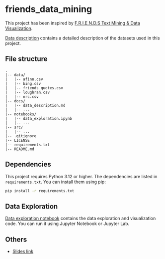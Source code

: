 # friends_data_mining

This project has been inspired by [F.R.I.E.N.D.S Text Mining & Data Visualization](https://www.kaggle.com/code/ekrembayar/f-r-i-e-n-d-s-text-mining-data-visualization/input).

[Data description](docs/data_description.md) contains a detailed description of the datasets used in this project.

## File structure

```plaintext
.
|-- data/
|   |-- afinn.csv
|   |-- bing.csv
|   |-- friends_quotes.csv
|   |-- loughran.csv
|   |-- nrc.csv
|-- docs/
|   |-- data_description.md
|   |-- ...
|-- notebooks/
|   |-- data_exploration.ipynb
|   |-- ...
|-- src/
|   |-- ...
|-- .gitignore
|-- LICENSE
|-- requirements.txt
|-- README.md
```

## Dependencies

This project requires Python 3.12 or higher. The dependencies are listed in `requirements.txt`. You can install them using pip:

```bash
pip install -r requirements.txt
```

## Data Exploration

[Data exploration notebook](notebooks/data_exploration.ipynb) contains the data exploration and visualization code. You can run it using Jupyter Notebook or Jupyter Lab.

## Others

- [Slides link](https://docs.google.com/presentation/d/1MZdga-3eWi6rnw_6MIufVT4SMkl_2MSLhlnL31vbcto/edit?usp=sharing)
